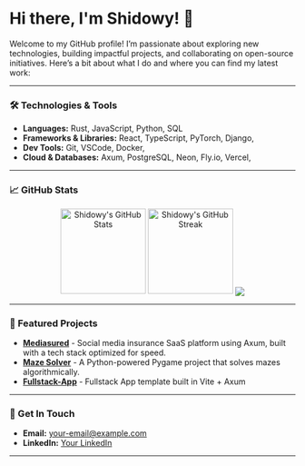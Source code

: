 # Hi there, I'm Shidowy! 👋

Welcome to my GitHub profile! I’m passionate about exploring new technologies, building impactful projects, and collaborating on open-source initiatives. Here’s a bit about what I do and where you can find my latest work:

---

### 🛠 Technologies & Tools
- **Languages:** Rust, JavaScript, Python, SQL
- **Frameworks & Libraries:** React, TypeScript, PyTorch, Django,
- **Dev Tools:** Git, VSCode, Docker,
- **Cloud & Databases:** Axum, PostgreSQL, Neon, Fly.io, Vercel, 

---

### 📈 GitHub Stats
<p align="center">
  <img src="https://github-readme-stats.vercel.app/api?username=Shidowy&show_icons=true&theme=radical" alt="Shidowy's GitHub Stats" height="150"/>
  <img src="https://github-readme-streak-stats.herokuapp.com/?user=Shidowy&theme=radical" alt="Shidowy's GitHub Streak" height="150"/>
  <img align="center" src="https://github-readme-stats.vercel.app/api/top-langs/?username=Shidowy&layout=compact&theme=github_dark&langs_count=8&hide=Vim%20script,Emacs%20Lisp,CMake,Makefile,Yacc,Lex" >
</p>

---

### 🚀 Featured Projects

- **[Mediasured](https://mediasured.com)** - Social media insurance SaaS platform using Axum, built with a tech stack optimized for speed.
- **[Maze Solver](https://github.com/Shidowy/MazeSolver)** - A Python-powered Pygame project that solves mazes algorithmically.
- **[Fullstack-App](https://github.com/Shidowy/MazeSolver)** - Fullstack App template built in Vite + Axum
  
---

### 📌 Get In Touch
- **Email:** [your-email@example.com](wyattgill2009@gmail.com)
- **LinkedIn:** [Your LinkedIn](https://www.linkedin.com/in/wyatt-gill-17380b323/)

---

